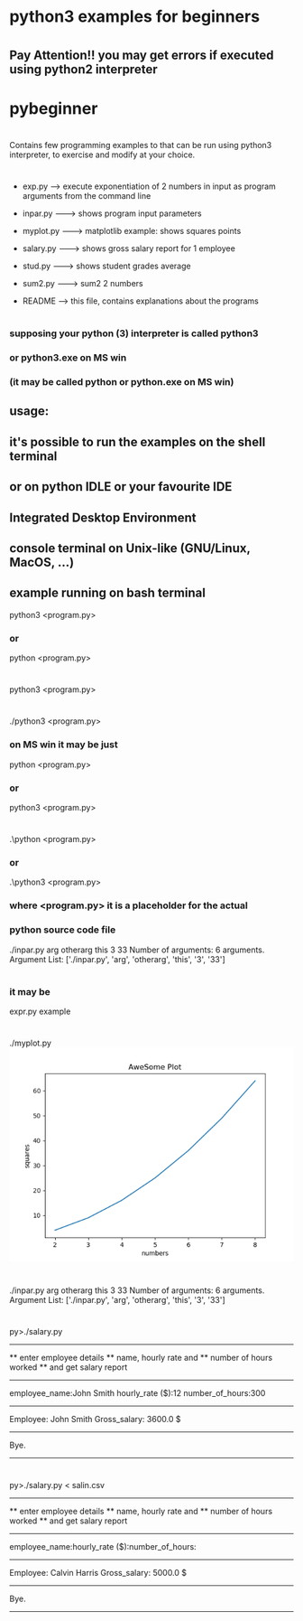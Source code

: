# ##################################
# python3 examples for beginners  ##
# ##################################

## Pay Attention!! you may get errors if executed using python2 interpreter

# pybeginner
# ##################################
Contains few programming examples to that can be run 
using python3 interpreter, to exercise and modify at your choice.
# ##################################

- exp.py --> execute exponentiation of 2 numbers in input
              as program arguments from the command line
- inpar.py ---> shows program input parameters

- myplot.py ---> matplotlib example: shows squares points

- salary.py ---> shows gross salary report for 1 employee

- stud.py ---> shows student grades average

- sum2.py ---> sum2 2 numbers

- README --> this file, contains explanations about the programs
#
# 
### supposing your python (3) interpreter is called python3
### or python3.exe on MS win
### (it may be called python or python.exe on MS win)
## usage:
## it's possible to run the examples on the shell terminal
## or on python IDLE or your favourite IDE
## Integrated Desktop Environment
## console terminal on Unix-like (GNU/Linux, MacOS, ...)
## example running on bash terminal

python3 <program.py>
### or
python <program.py>
#
python3 <program.py>
#
./python3 <program.py>
### on MS win it may be just
python <program.py>
### or
python3 <program.py>
#
.\python <program.py>
### or 
.\python3 <program.py>
### where <program.py> it is a placeholder for the actual
### python source code file
./inpar.py arg otherarg this 3 33
Number of arguments: 6 arguments.
Argument List: ['./inpar.py', 'arg', 'otherarg', 'this', '3', '33']
#
### it may be
expr.py example
#
./myplot.py
![myplot results](awesome.png "myplot.py giving results")
#
./inpar.py arg otherarg this 3 33
Number of arguments: 6 arguments.
Argument List: ['./inpar.py', 'arg', 'otherarg', 'this', '3', '33']
#
py>./salary.py
*************************
** enter employee details
** name, hourly rate and
** number of hours worked
** and get salary report
*************************
employee_name:John Smith
hourly_rate ($):12
number_of_hours:300

*************************
Employee: John Smith
Gross_salary: 3600.0 $
*************************
Bye.
*************************
#
py>./salary.py < salin.csv 
*************************
** enter employee details
** name, hourly rate and
** number of hours worked
** and get salary report
*************************
employee_name:hourly_rate ($):number_of_hours:
*************************
Employee: Calvin Harris
Gross_salary: 5000.0 $
*************************
Bye.
*************************
